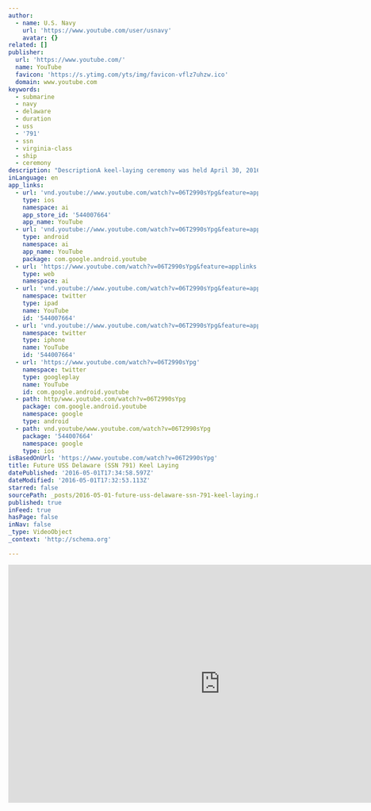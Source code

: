 ```yaml
---
author:
  - name: U.S. Navy
    url: 'https://www.youtube.com/user/usnavy'
    avatar: {}
related: []
publisher:
  url: 'https://www.youtube.com/'
  name: YouTube
  favicon: 'https://s.ytimg.com/yts/img/favicon-vflz7uhzw.ico'
  domain: www.youtube.com
keywords:
  - submarine
  - navy
  - delaware
  - duration
  - uss
  - '791'
  - ssn
  - virginia-class
  - ship
  - ceremony
description: "DescriptionA keel-laying ceremony was held April 30, 2016, for the U.S. Navy's future USS Delaware (SSN 791) in Newport News, Va., signifying the ceremonial start of construction for the Virginia-class submarine."
inLanguage: en
app_links:
  - url: 'vnd.youtube://www.youtube.com/watch?v=06T2990sYpg&feature=applinks'
    type: ios
    namespace: ai
    app_store_id: '544007664'
    app_name: YouTube
  - url: 'vnd.youtube://www.youtube.com/watch?v=06T2990sYpg&feature=applinks'
    type: android
    namespace: ai
    app_name: YouTube
    package: com.google.android.youtube
  - url: 'https://www.youtube.com/watch?v=06T2990sYpg&feature=applinks'
    type: web
    namespace: ai
  - url: 'vnd.youtube://www.youtube.com/watch?v=06T2990sYpg&feature=applinks'
    namespace: twitter
    type: ipad
    name: YouTube
    id: '544007664'
  - url: 'vnd.youtube://www.youtube.com/watch?v=06T2990sYpg&feature=applinks'
    namespace: twitter
    type: iphone
    name: YouTube
    id: '544007664'
  - url: 'https://www.youtube.com/watch?v=06T2990sYpg'
    namespace: twitter
    type: googleplay
    name: YouTube
    id: com.google.android.youtube
  - path: http/www.youtube.com/watch?v=06T2990sYpg
    package: com.google.android.youtube
    namespace: google
    type: android
  - path: vnd.youtube/www.youtube.com/watch?v=06T2990sYpg
    package: '544007664'
    namespace: google
    type: ios
isBasedOnUrl: 'https://www.youtube.com/watch?v=06T2990sYpg'
title: Future USS Delaware (SSN 791) Keel Laying
datePublished: '2016-05-01T17:34:58.597Z'
dateModified: '2016-05-01T17:32:53.113Z'
starred: false
sourcePath: _posts/2016-05-01-future-uss-delaware-ssn-791-keel-laying.md
published: true
inFeed: true
hasPage: false
inNav: false
_type: VideoObject
_context: 'http://schema.org'

---
```

<iframe src="https://cdn.embedly.com/widgets/media.html?src=https%3A%2F%2Fwww.youtube.com%2Fembed%2F06T2990sYpg%3Ffeature%3Doembed&amp;url=https%3A%2F%2Fwww.youtube.com%2Fwatch%3Fv%3D06T2990sYpg&amp;image=https%3A%2F%2Fi.ytimg.com%2Fvi%2F06T2990sYpg%2Fhqdefault.jpg&amp;key=b7d04c9b404c499eba89ee7072e1c4f7&amp;type=text%2Fhtml&amp;schema=youtube" width="854" height="480" scrolling="no" frameborder="0" allowfullscreen="" style=""></iframe>